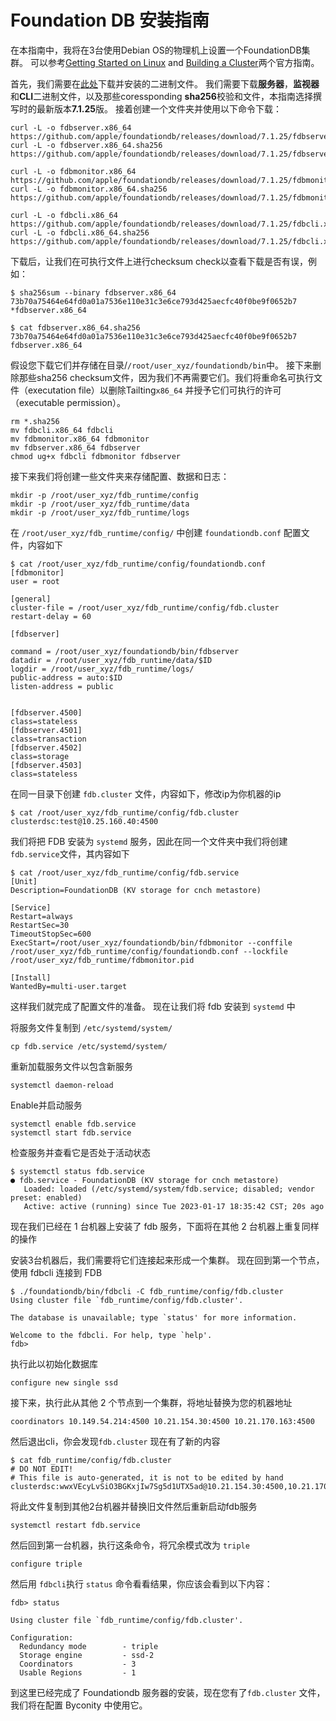 # Foundation DB 安装指南
在本指南中，我将在3台使用Debian OS的物理机上设置一个FoundationDB集群。 可以参考[Getting Started on Linux](https://apple.github.io/foundationdb/getting-started-linux.html) and [Building a Cluster](https://apple.github.io/foundationdb/building-cluster.html)两个官方指南。

首先，我们需要在[此处](https://github.com/apple/foundationdb/releases/)下载并安装的二进制文件。 我们需要下载**服务器**，**监视器**和**CLI**二进制文件，以及那些coressponding **sha256**校验和文件，本指南选择撰写时的最新版本**7.1.25**版。 接着创建一个文件夹并使用以下命令下载：

```Plaintext
curl -L -o fdbserver.x86_64 https://github.com/apple/foundationdb/releases/download/7.1.25/fdbserver.x86_64
curl -L -o fdbserver.x86_64.sha256 https://github.com/apple/foundationdb/releases/download/7.1.25/fdbserver.x86_64.sha256

curl -L -o fdbmonitor.x86_64 https://github.com/apple/foundationdb/releases/download/7.1.25/fdbmonitor.x86_64
curl -L -o fdbmonitor.x86_64.sha256 https://github.com/apple/foundationdb/releases/download/7.1.25/fdbmonitor.x86_64.sha256

curl -L -o fdbcli.x86_64 https://github.com/apple/foundationdb/releases/download/7.1.25/fdbcli.x86_64
curl -L -o fdbcli.x86_64.sha256 https://github.com/apple/foundationdb/releases/download/7.1.25/fdbcli.x86_64.sha256
```

下载后，让我们在可执行文件上进行checksum check以查看下载是否有误，例如：

```Plaintext
$ sha256sum --binary fdbserver.x86_64
73b70a75464e64fd0a01a7536e110e31c3e6ce793d425aecfc40f0be9f0652b7 *fdbserver.x86_64

$ cat fdbserver.x86_64.sha256
73b70a75464e64fd0a01a7536e110e31c3e6ce793d425aecfc40f0be9f0652b7  fdbserver.x86_64
```

假设您下载它们并存储在目录/`/root/user_xyz/foundationdb/bin`中。 接下来删除那些sha256 checksum文件，因为我们不再需要它们。我们将重命名可执行文件（executation file）以删除Tailting`x86_64` 并授予它们可执行的许可（executable permission）。

```Plaintext
rm *.sha256
mv fdbcli.x86_64 fdbcli
mv fdbmonitor.x86_64 fdbmonitor
mv fdbserver.x86_64 fdbserver
chmod ug+x fdbcli fdbmonitor fdbserver
```

接下来我们将创建一些文件夹来存储配置、数据和日志：

```Plaintext
mkdir -p /root/user_xyz/fdb_runtime/config
mkdir -p /root/user_xyz/fdb_runtime/data
mkdir -p /root/user_xyz/fdb_runtime/logs
```

在 `/root/user_xyz/fdb_runtime/config/` 中创建 `foundationdb.conf` 配置文件，内容如下

```Plaintext
$ cat /root/user_xyz/fdb_runtime/config/foundationdb.conf
[fdbmonitor]
user = root

[general]
cluster-file = /root/user_xyz/fdb_runtime/config/fdb.cluster
restart-delay = 60

[fdbserver]

command = /root/user_xyz/foundationdb/bin/fdbserver
datadir = /root/user_xyz/fdb_runtime/data/$ID
logdir = /root/user_xyz/fdb_runtime/logs/
public-address = auto:$ID
listen-address = public


[fdbserver.4500]
class=stateless
[fdbserver.4501]
class=transaction
[fdbserver.4502]
class=storage
[fdbserver.4503]
class=stateless
```

在同一目录下创建 `fdb.cluster` 文件，内容如下，修改ip为你机器的ip

```Plaintext
$ cat /root/user_xyz/fdb_runtime/config/fdb.cluster
clusterdsc:test@10.25.160.40:4500
```

我们将把 FDB 安装为 `systemd` 服务，因此在同一个文件夹中我们将创建`fdb.service`文件，其内容如下

```Plaintext
$ cat /root/user_xyz/fdb_runtime/config/fdb.service
[Unit]
Description=FoundationDB (KV storage for cnch metastore)

[Service]
Restart=always
RestartSec=30
TimeoutStopSec=600
ExecStart=/root/user_xyz/foundationdb/bin/fdbmonitor --conffile /root/user_xyz/fdb_runtime/config/foundationdb.conf --lockfile /root/user_xyz/fdb_runtime/fdbmonitor.pid

[Install]
WantedBy=multi-user.target
```

这样我们就完成了配置文件的准备。 现在让我们将 fdb 安装到 `systemd` 中

将服务文件复制到 `/etc/systemd/system/`

```Plaintext
cp fdb.service /etc/systemd/system/
```

重新加载服务文件以包含新服务

```Plaintext
systemctl daemon-reload
```

Enable并启动服务

```Plaintext
systemctl enable fdb.service
systemctl start fdb.service
```

检查服务并查看它是否处于活动状态

```Plaintext
$ systemctl status fdb.service
● fdb.service - FoundationDB (KV storage for cnch metastore)
   Loaded: loaded (/etc/systemd/system/fdb.service; disabled; vendor preset: enabled)
   Active: active (running) since Tue 2023-01-17 18:35:42 CST; 20s ago
```

现在我们已经在 1 台机器上安装了 fdb 服务，下面将在其他 2 台机器上重复同样的操作

安装3台机器后，我们需要将它们连接起来形成一个集群。 现在回到第一个节点，使用 fdbcli 连接到 FDB

```Plaintext
$ ./foundationdb/bin/fdbcli -C fdb_runtime/config/fdb.cluster
Using cluster file `fdb_runtime/config/fdb.cluster'.

The database is unavailable; type `status' for more information.

Welcome to the fdbcli. For help, type `help'.
fdb>
```

执行此以初始化数据库

```Plaintext
configure new single ssd
```

接下来，执行此从其他 2 个节点到一个集群，将地址替换为您的机器地址

```Plaintext
coordinators 10.149.54.214:4500 10.21.154.30:4500 10.21.170.163:4500
```

然后退出cli，你会发现`fdb.cluster` 现在有了新的内容

```Plaintext
$ cat fdb_runtime/config/fdb.cluster
# DO NOT EDIT!
# This file is auto-generated, it is not to be edited by hand
clusterdsc:wwxVEcyLvSiO3BGKxjIw7Sg5d1UTX5ad@10.21.154.30:4500,10.21.170.163:4500,10.149.54.214:4500
```

将此文件复制到其他2台机器并替换旧文件然后重新启动fdb服务

```Plaintext
systemctl restart fdb.service
```

然后回到第一台机器，执行这条命令，将冗余模式改为 `triple`

```Plaintext
configure triple
```

然后用 `fdbcli`执行 `status` 命令看看结果，你应该会看到以下内容：

```Plaintext
fdb> status

Using cluster file `fdb_runtime/config/fdb.cluster'.

Configuration:
  Redundancy mode        - triple
  Storage engine         - ssd-2
  Coordinators           - 3
  Usable Regions         - 1
```

到这里已经完成了 Foundationdb 服务器的安装，现在您有了`fdb.cluster` 文件，我们将在配置 Byconity 中使用它。
